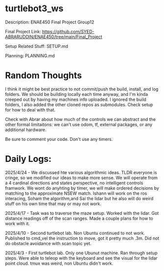 # turtlebot3_ws
Description: ENAE450 Final Project Group12 

Final Project Link: https://github.com/SYED-ABRARUDDIN/ENAE450/tree/main/Final_Project 

Setup Related Stuff: SETUP.md

Planning: PLANNING.md

# Random Thoughts
I think it might be best practice to not commit/push the build, install, and log folders. We should be building locally each time anyway, and I'm kinda creeped out by having my machines info uploaded. I ignored the build folders, I also added the other cloned repos as submodules. Check setup for how to deal with that. 

Check with Abrar about how much of the controls we can abstract and the other formal limitaitons: we can't use odom, tf, external packages, or any additional hardware. 

Be sure to comment your code. Don't use any timers. 

# Daily Logs:
2025/4/24 - We discussed hte various algorithmic ideas. TLDR everyone is cringe, so we modified our ideas to make more sense. We will operate from a 4 cardinal directions and states perspective, no intelligent controls framwork. We wont do anyhting by timer, we will make ordered decisions by matching to the approximate NSEW match. Ishann will work on the ros interacing, Soham the algorithm,and Sai the lidar but he also will do weird stuff on his own time that may or may not work.

2025/4/17 - Task was to traverse the maze setup. Worked with the lidar. Got distance readings off of the scan ranges. Made a couple plans for how to work with it. 

2025/4/10 - Second turtlebot lab. Non Ubuntu continued to not work. Published to cmd_vel the instruction to move, got it pretty much .3m. Did not do obstacle avoidance with scan topic yet. 

2025/4/3 - First turtlebot lab. Only one Ubunut machine. Ran through setup steps. Were able to teleop with the keyboard and see the visual for the lidar point cloud. tmux was weird, non Ubuntu didn't work.
